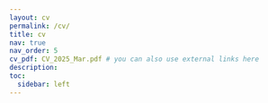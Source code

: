 ```yaml
---
layout: cv
permalink: /cv/
title: cv
nav: true
nav_order: 5
cv_pdf: CV_2025_Mar.pdf # you can also use external links here
description:
toc:
  sidebar: left
---
```

